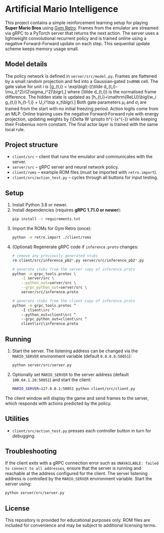 # Artificial Mario Intelligence

This project contains a simple reinforcement learning setup for playing
**Super Mario Bros** using [Gym Retro](https://github.com/openai/retro). Frames
from the emulator are streamed via gRPC to a PyTorch server that returns the
next action. The server uses a lightweight convolutional recurrent policy and is
trained online using a negative Forward-Forward update on each step. This
sequential update scheme keeps memory usage small.

## Model details

The policy network is defined in `server/src/model.py`. Frames are flattened by
a small random projection and fed into a Gaussian‑gated ``IndRNN`` cell. The
gate value for unit *i* is
\[g_{t,i} = \exp\bigl(-((\tilde d_{t,i}-\mu_i)^2)/(2\sigma_i^2)\bigr),\]
where \(\tilde d_{t,i}\) is the normalised frame difference. The hidden state
is updated as
\[h_{t,i}=\mathrm{ReLU}\bigl(w_i g_{t,i} h_{t-1,i} + U_i^\top x_t\bigr).\]
Both gate parameters $\mu_i$ and $\sigma_i$ are trained from the start with no
initial freezing period.
Action logits come from an MLP. Online training uses the negative
Forward‑Forward rule with energy projection, updating weights by
\(\Delta W \propto h^{-}x^{-}\) while keeping their Frobenius norm constant.
The final actor layer is trained with the same local rule.

## Project structure

- `client/src` – client that runs the emulator and communicates with the server.
- `server/src` – gRPC server and neural network policy.
- `client/roms` – example ROM files (must be imported with `retro.import`).
- `client/src/action_test.py` – cycles through all buttons for input testing.

## Setup

1. Install Python 3.8 or newer.
2. Install dependencies (requires **gRPC 1.71.0 or newer**):
   ```bash
   pip install -r requirements.txt
   ```
3. Import the ROMs for Gym Retro (once):
   ```bash
   python -m retro.import ./client/roms
   ```
4. (Optional) Regenerate gRPC code if `inference.proto` changes:
   ```bash
   # remove any previously generated stubs
   rm client/src/inference_pb2*.py server/src/inference_pb2*.py

   # generate stubs from the server copy of inference.proto
   python -m grpc_tools.protoc \
       -I server/src \
       --python_out=server/src \
       --grpc_python_out=server/src \
       server/src/inference.proto

   # generate stubs from the client copy of inference.proto
   python -m grpc_tools.protoc ^
       -I client\src ^
       --python_out=client\src ^
       --grpc_python_out=client\src ^
       client\src\inference.proto
   ```

## Running

1. Start the server. The listening address can be changed via the
   `MARIO_SERVER` environment variable (default `0.0.0.0:50051`):
   ```bash
   python server/src/server.py
   ```
2. Optionally set `MARIO_SERVER` to the server address (default
   `100.64.1.26:50051`) and start the client:
   ```bash
   MARIO_SERVER=127.0.0.1:50051 python client/src/client.py
   ```

The client window will display the game and send frames to the server, which
responds with actions predicted by the policy.

## Utilities

- `client/src/action_test.py` presses each controller button in turn for
  debugging.

## Troubleshooting

If the client exits with a gRPC connection error such as `UNAVAILABLE: failed
to connect to all addresses`, ensure that the server is running and reachable
at the address configured for the client. The server listening address is
controlled by the `MARIO_SERVER` environment variable. Start the server using:

```bash
python server/src/server.py
```

## License

This repository is provided for educational purposes only. ROM files are
included for convenience and may be subject to additional licensing terms.
